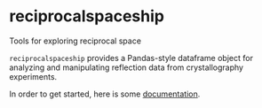 # reciprocalspaceship
Tools for exploring reciprocal space

`reciprocalspaceship` provides a Pandas-style dataframe object for
analyzing and manipulating reflection data from crystallography
experiments.

In order to get started, here is some [documentation](.docs/_build/html/index.html).
